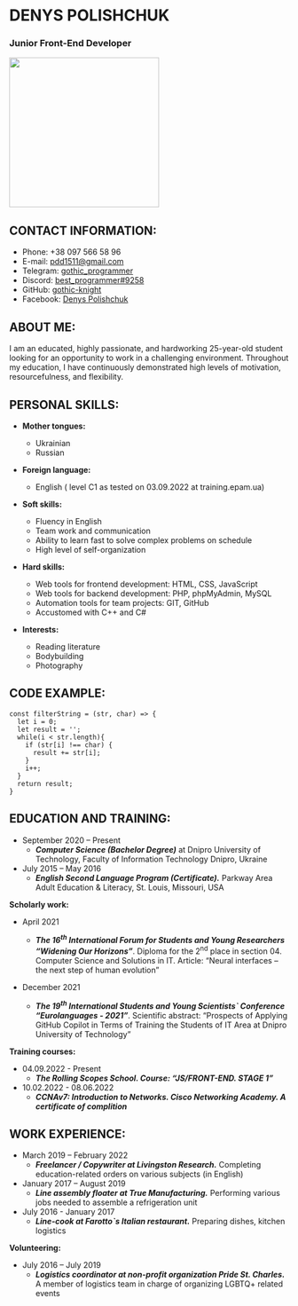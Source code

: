 # DENYS POLISHCHUK # 
### Junior Front-End Developer ###
<img src="https://user-images.githubusercontent.com/83671831/190852872-a6737d5a-bdcb-4fcf-8555-dd1c0b5dfd8d.png" width="270" height="270">

## CONTACT INFORMATION: ##
- Phone: +38 097 566 58 96
- E-mail: pdd1511@gmail.com
- Telegram: [gothic_programmer](https://t.me/gothic_programmer)
- Discord: [best_programmer#9258](best_programmer#9258)
- GitHub: [gothic-knight]( https://github.com/gothic-knight)
- Facebook: [Denys Polishchuk](https://www.facebook.com/profile.php?id=100006030827324)

## ABOUT ME: ##
I am an educated, highly passionate, and hardworking 25-year-old student looking for an opportunity to work in a challenging environment.
Throughout my education, I have continuously demonstrated high levels of motivation, resourcefulness, and flexibility.

## PERSONAL SKILLS: ##
- **Mother tongues:**
  - Ukrainian
  - Russian
- **Foreign language:**
  - English ( level C1 as tested on 03.09.2022 at training.epam.ua)

- **Soft skills:**
  - Fluency in English
  - Team work and communication
  - Ability to learn fast to solve complex problems on schedule
  - High level of self-organization

- **Hard skills:**
   - Web tools for frontend development: HTML, CSS, JavaScript
   - Web tools for backend development: PHP, phpMyAdmin, MySQL
   - Automation tools for team projects: GIT, GitHub
   - Accustomed with C++ and C#

- **Interests:**
  - Reading literature
  - Bodybuilding
  - Photography

## CODE EXAMPLE: ##
``` 
const filterString = (str, char) => {
  let i = 0;
  let result = '';
  while(i < str.length){
    if (str[i] !== char) {
      result += str[i];
    }
    i++;
  }
  return result;
} 
```


## EDUCATION AND TRAINING: ##
- September 2020 – Present
  - ***Computer Science (Bachelor Degree)*** at
Dnipro University of Technology, Faculty of Information Technology
Dnipro, Ukraine
- July 2015 – May 2016
  - ***English Second Language Program (Certificate).***
Parkway Area Adult Education & Literacy,
St. Louis, Missouri, USA

**Scholarly work:**
- April 2021
  - ***The 16<sup>th</sup> International Forum for Students and Young Researchers
“Widening Our Horizons”***. Diploma for the 2<sup>nd</sup> place in section 04. Computer Science and Solutions in IT. 
Article: “Neural interfaces – the next step of human evolution”

- December 2021
  - ***The 19<sup>th</sup> International Students and Young Scientists` Conference “Eurolanguages - 2021”***. 
Scientific abstract: “Prospects of Applying GitHub Copilot in Terms of Training the Students of IT Area at Dnipro University of Technology”

**Training courses:**
- 04.09.2022 - Present
  - ***The Rolling Scopes School. Course: “JS/FRONT-END. STAGE 1”***
- 10.02.2022 - 08.06.2022
  - ***CCNAv7: Introduction to Networks. Cisco Networking Academy. A certificate of complition***

## WORK EXPERIENCE: ##
- March 2019 – February 2022
  - ***Freelancer / Copywriter at Livingston Research.*** Completing education-related orders on various subjects (in English)
- January 2017 – August 2019
  - ***Line assembly floater at True Manufacturing.*** Performing various jobs needed to assemble a refrigeration unit
- July 2016 - January 2017
  - ***Line-cook at Farotto`s Italian restaurant.*** Preparing dishes, kitchen logistics

**Volunteering:**
- July 2016 – July 2019 
  - ***Logistics coordinator at non-profit organization Pride St. Charles.*** A member of logistics team in charge of organizing LGBTQ+
related events 
